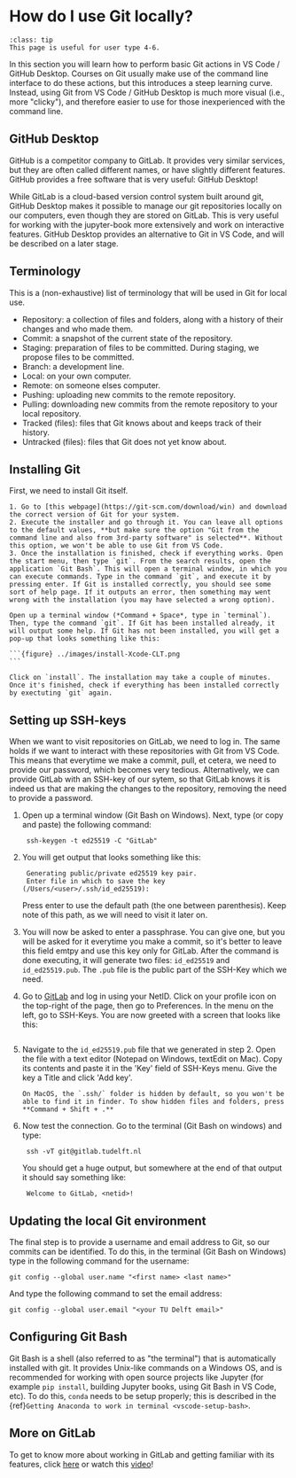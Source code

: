 # How do I use Git locally?

```{admonition} User types
:class: tip
This page is useful for user type 4-6.
```

In this section you will learn how to perform basic Git actions in VS Code / GitHub Desktop. Courses on Git usually make use of the command line interface to do these actions, but this introduces a steep learning curve. Instead, using Git from VS Code / GitHub Desktop is much more visual (i.e., more "clicky"), and therefore easier to use for those inexperienced with the command line. 

## GitHub Desktop

GitHub is a competitor company to GitLab. It provides very similar services, but they are often called different names, or have slightly different features. GitHub provides a free software that is very useful: GitHub Desktop! 

While GitLab is a cloud-based version control system built around git, GitHub Desktop makes it possible to manage our git repositories locally on our computers, even though they are stored on GitLab. This is very useful for working with the jupyter-book more extensively and work on interactive features. GitHub Desktop provides an alternative to Git in VS Code, and will be described on a later stage.

## Terminology
This is a (non-exhaustive) list of terminology that will be used in Git for local use.

- Repository: a collection of files and folders, along with a history of their changes and who made them. 
- Commit: a snapshot of the current state of the repository.
- Staging: preparation of files to be committed. During staging, we propose files to be committed.
- Branch: a development line.
- Local: on your own computer.
- Remote: on someone elses computer.
- Pushing: uploading new commits to the remote repository.
- Pulling: downloading new commits from the remote repository to your local repository.
- Tracked (files): files that Git knows about and keeps track of their history.
- Untracked (files): files that Git does not yet know about.

## Installing Git

First, we need to install Git itself. 

````{tab} Windows
1. Go to [this webpage](https://git-scm.com/download/win) and download the correct version of Git for your system.
2. Execute the installer and go through it. You can leave all options to the default values, **but make sure the option "Git from the command line and also from 3rd-party software" is selected**. Without this option, we won't be able to use Git from VS Code.
3. Once the installation is finished, check if everything works. Open the start menu, then type `git`. From the search results, open the application `Git Bash`. This will open a terminal window, in which you can execute commands. Type in the command `git`, and execute it by pressing enter. If Git is installed correctly, you should see some sort of help page. If it outputs an error, then something may went wrong with the installation (you may have selected a wrong option).
````
````{tab} MacOS
Open up a terminal window (*Command + Space*, type in `terminal`). Then, type the command `git`. If Git has been installed already, it will output some help. If Git has not been installed, you will get a pop-up that looks something like this:

```{figure} ../images/install-Xcode-CLT.png
```

Click on `install`. The installation may take a couple of minutes. Once it's finished, check if everything has been installed correctly by exectuting `git` again.
````

## Setting up SSH-keys

When we want to visit repositories on GitLab, we need to log in. The same holds if we want to interact with these repositories with Git from VS Code. This means that everytime we make a commit, pull, et cetera, we need to provide our password, which becomes very tedious. Alternatively, we can provide GitLab with an SSH-key of our sytem, so that GitLab knows it is indeed us that are making the changes to the repository, removing the need to provide a password. 

1. Open up a terminal window (Git Bash on Windows). Next, type (or copy and paste) the following command:

        ssh-keygen -t ed25519 -C "GitLab"

2. You will get output that looks something like this:
    
        Generating public/private ed25519 key pair.
        Enter file in which to save the key (/Users/<user>/.ssh/id_ed25519):

    Press enter to use the default path (the one between parenthesis). Keep note of this path, as we will need to visit it later on.

3. You will now be asked to enter a passphrase. You can give one, but you will be asked for it everytime you make a commit, so it's better to leave this field emtpy and use this key only for GitLab. After the command is done executing, it will generate two files: `id_ed25519` and `id_ed25519.pub`. The `.pub` file is the public part of the SSH-Key which we need.


4. Go to [GitLab](https://gitlab.tudelft.nl) and log in using your NetID. Click on your profile icon on the top-right of the page, then go to Preferences. In the menu on the left, go to SSH-Keys. You are now greeted with a screen that looks like this:

```{figure} ../images/gitlab-ssh-screen.png
```

5. Navigate to the `id_ed25519.pub` file that we generated in step 2. Open the file with a text editor (Notepad on Windows, textEdit on Mac). Copy its contents and paste it in the 'Key' field of SSH-Keys menu. Give the key a Title and click 'Add key'. 

    ```{note}
    On MacOS, the `.ssh/` folder is hidden by default, so you won't be able to find it in finder. To show hidden files and folders, press **Command + Shift + .**
    ```

6. Now test the connection. Go to the terminal (Git Bash on windows) and type:

        ssh -vT git@gitlab.tudelft.nl

    You should get a huge output, but somewhere at the end of that output it should say something like:

        Welcome to GitLab, <netid>!

## Updating the local Git environment

The final step is to provide a username and email address to Git, so our commits can be identified. To do this, in the terminal (Git Bash on Windows) type in the following command for the username:

    git config --global user.name "<first name> <last name>"

And type the following command to set the email address:

    git config --global user.email "<your TU Delft email>"

## Configuring Git Bash

Git Bash is a shell (also referred to as "the terminal") that is automatically installed with git. It provides Unix-like commands on a Windows OS, and is recommended for working with open source projects like Jupyter (for example `pip install`, building Jupyter books, using Git Bash in VS Code, etc). To do this, `conda` needs to be setup properly; this is described in the {ref}`Getting Anaconda to work in terminal <vscode-setup-bash>`.

## More on GitLab

To get to know more about working in GitLab and getting familiar with its features, click [here](/jupyter-book-manual/book/workflows/overview.md) or watch this [video](https://www.youtube.com/watch?v=1SBtM3znviU&t=1s)!